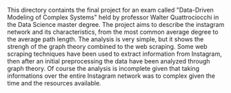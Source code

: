 This directory containts the final project for an exam  called "Data-Driven Modeling of Complex Systems" held by professor Walter Quattrociocchi in the Data Science master degree.
The project aims to describe the instagram network and its characteristics, from the most common average degree to the average path length.
The analysis is very simple, but it shows the strengh of the graph theory combined to the web scraping.
Some web scraping techniques have been used to extract information from Instagram, then after an initial preprocessing the data have been analyzed through graph theory.
Of course the analysis is incomplete given that taking informations over the entire Instagram network was to complex given the  time and the resources available.
